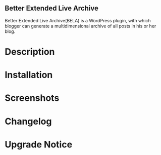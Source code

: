 Better Extended Live Archive
----------------------------
Better Extended Live Archive(BELA) is a WordPress plugin, with which blogger can generate a multidimensional archive of all posts in his or her blog. 

Description
===========

Installation
============

Screenshots
===========

Changelog
=========

Upgrade Notice
==============
